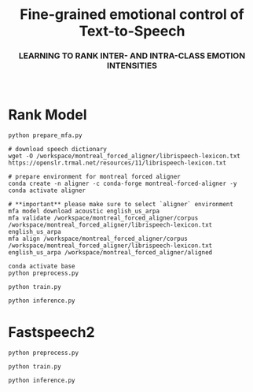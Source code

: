 <div align="center">

<h1> Fine-grained emotional control of Text-to-Speech </h2>
<h3> LEARNING TO RANK INTER- AND INTRA-CLASS EMOTION INTENSITIES </h3>

</div>

<br>




# Rank Model

```
python prepare_mfa.py
```

```
# download speech dictionary
wget -O /workspace/montreal_forced_aligner/librispeech-lexicon.txt https://openslr.trmal.net/resources/11/librispeech-lexicon.txt 

# prepare environment for montreal forced aligner
conda create -n aligner -c conda-forge montreal-forced-aligner -y
conda activate aligner

# **important** please make sure to select `aligner` environment
mfa model download acoustic english_us_arpa
mfa validate /workspace/montreal_forced_aligner/corpus /workspace/montreal_forced_aligner/librispeech-lexicon.txt english_us_arpa
mfa align /workspace/montreal_forced_aligner/corpus /workspace/montreal_forced_aligner/librispeech-lexicon.txt english_us_arpa /workspace/montreal_forced_aligner/aligned
```

```
conda activate base
python preprocess.py
```

```
python train.py
```

```
python inference.py
```

# Fastspeech2

```
python preprocess.py

python train.py

python inference.py
```